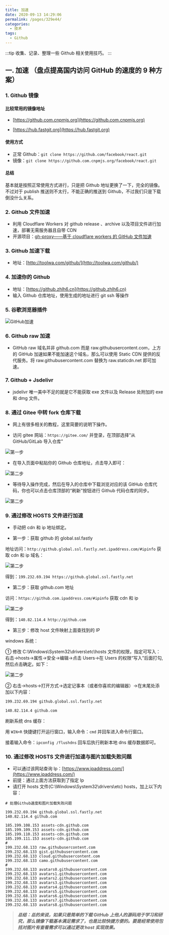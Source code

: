 ```yaml
---
title: 加速
date: 2020-09-13 14:29:06
permalink: /pages/329e44/
categories:
  - 技术
tags:
  - Github
---
```


:::tip
收集、记录、整理一些 Github 相关使用技巧。
:::

## 一. 加速 （盘点提高国内访问 GitHub 的速度的 9 种方案）

### 1. Github 镜像

#### 比较常用的镜像地址

- [https://github.com.cnpmjs.org](https://github.com.cnpmjs.org)

- [https://hub.fastgit.org](https://hub.fastgit.org)

#### 使用方式

- 正常 Github：`git clone https://github.com/facebook/react.git`
- 镜像：`git clone https://github.com.cnpmjs.org/facebook/react.git`

#### 总结

基本就是按照正常使用方式进行，只是把 Github 地址更换了一下，完全的镜像。
不过对于 publish 推送则不太行，不能正确的推送到 Github，不过我们只是下载倒没什么关系。

### 2. Github 文件加速

- 利用 Cloudflare Workers 对 github release 、archive 以及项目文件进行加速，部署无需服务器且自带 CDN
- 开源项目：[gh-proxy——基于 cloudflare workers 的 GitHub 文件加速](https://hunsh.net/archives/23/)

### 3. Github 加速下载

- 地址：[http://toolwa.com/github/](http://toolwa.com/github/)

### 4. 加速你的 Github

- 地址：[https://github.zhlh6.cn](https://github.zhlh6.cn)
- 输入 Github 仓库地址，使用生成的地址进行 git ssh 等操作

### 5. 谷歌浏览器插件

![GitHub加速](https://cdn.jsdelivr.net/gh/JS-banana/images/vuepress/chrome-github.png)

### 6. Github raw 加速

- GitHub raw 域名并非 github.com 而是 raw.githubusercontent.com，上方的 GitHub 加速如果不能加速这个域名，那么可以使用 Static CDN 提供的反代服务。将 raw.githubusercontent.com 替换为 raw.staticdn.net 即可加速。

### 7. Github + Jsdelivr

- jsdelivr 唯一美中不足的就是它不能获取 exe 文件以及 Release 处附加的 exe 和 dmg 文件。

### 8. 通过 Gitee 中转 fork 仓库下载

- 网上有很多相关的教程，这里简要的说明下操作。

- 访问 gitee 网站：`https://gitee.com/` 并登录，在顶部选择“从 GitHub/GitLab 导入仓库”

![第一步](https://cdn.jsdelivr.net/gh/JS-banana/images/vuepress/gitee-1.png)

- 在导入页面中粘贴你的 Github 仓库地址，点击导入即可：

![第二步](https://cdn.jsdelivr.net/gh/JS-banana/images/vuepress/gitee-2.png)

- 等待导入操作完成，然后在导入的仓库中下载浏览对应的该 GitHub 仓库代码，你也可以点击仓库顶部的“刷新”按钮进行 Github 代码仓库的同步。

![第二步](https://cdn.jsdelivr.net/gh/JS-banana/images/vuepress/gitee-3.png)

### 9. 通过修改 HOSTS 文件进行加速

- 手动把 cdn 和 ip 地址绑定。

- 第一步：获取 github 的 global.ssl.fastly

地址访问：`http://github.global.ssl.fastly.net.ipaddress.com/#ipinfo` 获取 cdn 和 ip 域名：

![第二步](https://cdn.jsdelivr.net/gh/JS-banana/images/vuepress/host-1.png)

得到：`199.232.69.194 https://github.global.ssl.fastly.net`

- 第二步：获取 github.com 地址

访问：`https://github.com.ipaddress.com/#ipinfo` 获取 cdn 和 ip

![第二步](https://cdn.jsdelivr.net/gh/JS-banana/images/vuepress/host-2.png)

得到：`140.82.114.4 http://github.com`

- 第三步：修改 host 文件映射上面查找到的 IP

windows 系统：

① 修改 C:\Windows\System32\drivers\etc\hosts 文件的权限，指定可写入：右击->hosts->属性->安全->编辑->点击 Users->在 Users 的权限“写入”后面打勾,然后点击确定。如下：

![第二步](https://cdn.jsdelivr.net/gh/JS-banana/images/vuepress/host-3.png)

② 右击->hosts->打开方式->选定记事本（或者你喜欢的编辑器）->在末尾处添加以下内容：

```txt
199.232.69.194 github.global.ssl.fastly.net

140.82.114.4 github.com
```

刷新系统 dns 缓存：

用 `WIN+R` 快捷键打开运行窗口，输入命令：`cmd` 并回车进入命令行窗口。

接着输入命令：`ipconfig /flushdns` 回车后执行刷新本地 dns 缓存数据即可。

### 10. 通过修改 HOSTS 文件进行加速与图片加载失败问题

- 可以通过该网站查询 Ip：[https://www.ipaddress.com/](https://www.ipaddress.com/)
- 前提：通过上面方法获取到了指定 Ip
- 请打开 hosts 文件(C:\Windows\System32\drivers\etc) hosts，加上以下内容：

```host
# 处理Github速度和图片加载失败问题

199.232.69.194 github.global.ssl.fastly.net
140.82.114.4 github.com

185.199.108.153 assets-cdn.github.com
185.199.109.153 assets-cdn.github.com
185.199.110.153 assets-cdn.github.com
185.199.111.153 assets-cdn.github.com
#
199.232.68.133 raw.githubusercontent.com
199.232.68.133 gist.githubusercontent.com
199.232.68.133 cloud.githubusercontent.com
199.232.68.133 camo.githubusercontent.com
#
199.232.68.133 avatars0.githubusercontent.com
199.232.68.133 avatars1.githubusercontent.com
199.232.68.133 avatars2.githubusercontent.com
199.232.68.133 avatars3.githubusercontent.com
199.232.68.133 avatars4.githubusercontent.com
199.232.68.133 avatars5.githubusercontent.com
199.232.68.133 avatars6.githubusercontent.com
199.232.68.133 avatars7.githubusercontent.com
199.232.68.133 avatars8.githubusercontent.com
```

> **_总结：总的来说，如果只是简单的下载 GitHub 上他人的源码用于学习和研究，那么镜像下载基本满足需求了，也是比较快捷方便的。要是经常使用包括对图片有查看需求可以通过更改 host 实现效果。_**
